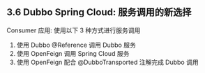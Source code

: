 ## 3.6 Dubbo Spring Cloud: 服务调用的新选择         

Consumer 应用: 使用以下 3 种方式进行服务调用

1. 使用 Dubbo @Reference 调用 Dubbo 服务
2. 使用 OpenFeign 调用 Spring Cloud 服务 
3. 使用 OpenFeign 配合 @DubboTransported 注解完成 Dubbo 调用